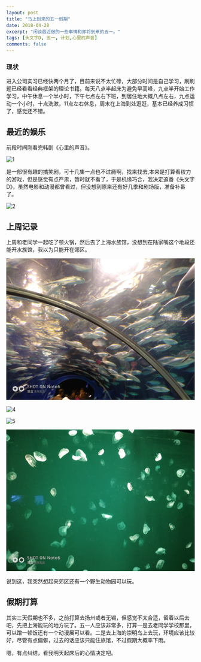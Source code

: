 ```yaml
---
layout: post
title: "马上到来的五一假期"
date: 2018-04-28
excerpt: "闲谈最近做的一些事情和即将到来的五一。"
tags: [头文字D, 五一, 计划,心里的声音]
comments: false
---
```

### 现状
进入公司实习已经快两个月了，目前来说不太忙碌，大部分时间是自己学习，刷刷题已经看看经典框架的理论书籍。每天八点半起床为避免早高峰，九点半开始工作学习，中午休息一个半小时，下午七点左右下班，到居住地大概八点左右，九点运动一个小时，十点洗漱，11点左右休息，周末在上海到处逛逛，基本已经养成习惯了，感觉还不错。



## 最近的娱乐

前段时间刚看完韩剧《心里的声音》。

![1](https://gss3.bdstatic.com/-Po3dSag_xI4khGkpoWK1HF6hhy/baike/c0%3Dbaike92%2C5%2C5%2C92%2C30/sign=6780ada89ceef01f591910978197f240/78310a55b319ebc4644a62558a26cffc1f1716cf.jpg)

是一部很有趣的搞笑剧，可十几集一点也不过瘾啊，找来找去,本来是打算看权力的游戏，但是感觉有点严肃，暂时就不看了，于是机缘巧合，我决定追番《头文字D》，虽然电影和动漫都曾看过，但没想到原来还有好几季和剧场版，准备补番了。

![2](https://timgsa.baidu.com/timg?image&quality=80&size=b9999_10000&sec=1524912967055&di=229efb22365ec53142f09919a7eb5c7e&imgtype=0&src=http%3A%2F%2Fhimg2.huanqiu.com%2Fattachment2010%2F2016%2F0630%2F16%2F19%2F20160630041918458.jpg)

## 上周记录
上周和老同学一起吃了顿火锅，然后去了上海水族馆，没想到在陆家嘴这个地段还能开水族馆，我以为只能开在郊区。

![3](/images/1/1.jpg)

![4](/images/1/2.jpg)

![5](/images/1/3.jpg)

![6](/images/1/4.jpg)

说到这，我突然想起来郊区还有一个野生动物园可以玩。



## 假期打算

其实三天假期也不多，之前打算去扬州或者无锡，但感觉不太合适，留着以后去吧，先把上海能玩的地方玩了。五一人应该非常多，打算一是去老同学学校那里，可以蹭一顿饭还有一个动漫展可以看。二是去上海的崇明岛上去玩，环境应该比较好，尽管有点偏僻，过去的话应该只能住旅馆，不过假期大概率下雨。

嗯，有点纠结，看我明天起床后的心情决定吧。






